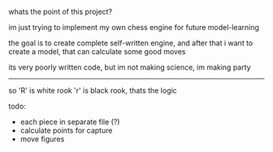 whats the point of this project?

im just trying to implement my own chess engine for future model-learning

the goal is to create complete self-written engine, and after that i want to create a model, that can calculate some good moves

its very poorly written code, but im not making science, im making party

---

so 'R' is white rook 'r' is black rook, thats the logic

todo: 
- each piece in separate file (?)
- calculate points for capture
- move figures